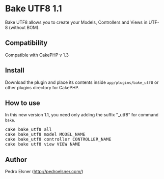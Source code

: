 # Bake UTF8 1.1

Bake UTF8 allows you to create your Models, Controllers and Views in UTF-8 (without BOM).

## Compatibility

Compatible with CakePHP v 1.3

## Install

Download the plugin and place its contents inside `app/plugins/bake_utf8` or other plugins directory for CakePHP.

## How to use

In this new version 1.1, you need only adding the suffix "_utf8" for command `bake`.

<pre>
cake bake_utf8 all
cake bake_utf8 model MODEL_NAME
cake bake_utf8 controller CONTROLLER_NAME
cake bake_utf8 view VIEW_NAME
</pre>

## Author

Pedro Elsner (http://pedroelsner.com/)